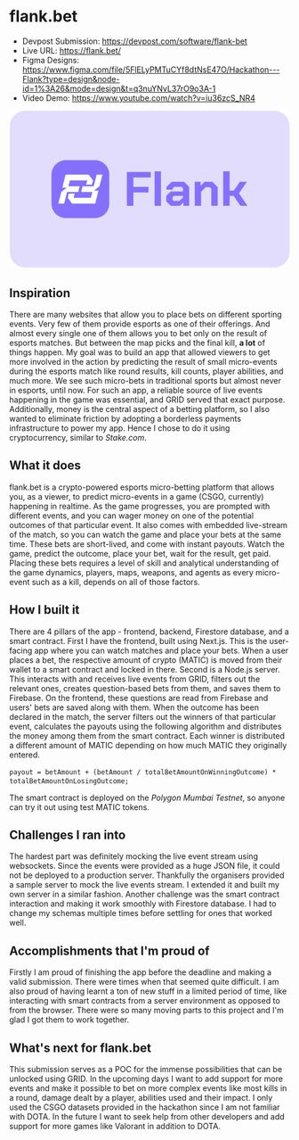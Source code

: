 # flank.bet
- Devpost Submission: https://devpost.com/software/flank-bet
- Live URL: https://flank.bet/
- Figma Designs: https://www.figma.com/file/5FlELyPMTuCYf8dtNsE47O/Hackathon---Flank?type=design&node-id=1%3A26&mode=design&t=q3nuYNvL37rO9o3A-1
- Video Demo: https://www.youtube.com/watch?v=iu36zcS_NR4

<p align="center">
<img src="https://github.com/mizanxali/flank.bet/blob/main/flank-thumbnail.png" alt="drawing" width="700"/>
</p>

## Inspiration
There are many websites that allow you to place bets on different sporting events. Very few of them provide esports as one of their offerings. And almost every single one of them allows you to bet only on the result of esports matches. But between the map picks and the final kill, **a lot** of things happen. My goal was to build an app that allowed viewers to get more involved in the action by predicting the result of small micro-events during the esports match like round results, kill counts, player abilities, and much more. We see such micro-bets in traditional sports but almost never in esports, until now. For such an app, a reliable source of live events happening in the game was essential, and GRID served that exact purpose. Additionally, money is the central aspect of a betting platform, so I also wanted to eliminate friction by adopting a borderless payments infrastructure to power my app. Hence I chose to do it using cryptocurrency, similar to _Stake.com_.

## What it does
flank.bet is a crypto-powered esports micro-betting platform that allows you, as a viewer, to predict micro-events in a game (CSGO, currently) happening in realtime. As the game progresses, you are prompted with different events, and you can wager money on one of the potential outcomes of that particular event. It also comes with embedded live-stream of the match, so you can watch the game and place your bets at the same time. These bets are short-lived, and come with instant payouts. Watch the game, predict the outcome, place your bet, wait for the result, get paid. Placing these bets requires a level of skill and analytical understanding of the game dynamics, players, maps, weapons, and agents as every micro-event such as a kill, depends on all of those factors.

## How I built it
There are 4 pillars of the app - frontend, backend, Firestore database, and a smart contract.
First I have the frontend, built using Next.js. This is the user-facing app where you can watch matches and place your bets. When a user places a bet, the respective amount of crypto (MATIC) is moved from their wallet to a smart contract and locked in there.
Second is a Node.js server. This interacts with and receives live events from GRID, filters out the relevant ones, creates question-based bets from them, and saves them to Firebase. On the frontend, these questions are read from Firebase and users' bets are saved along with them. When the outcome has been declared in the match, the server filters out the winners of that particular event, calculates the payouts using the following algorithm and distributes the money among them from the smart contract. Each winner is distributed a different amount of MATIC depending on how much MATIC they originally entered.
```
payout = betAmount + (betAmount / totalBetAmountOnWinningOutcome) * totalBetAmountOnLosingOutcome;
```
The smart contract is deployed on the _Polygon Mumbai Testnet_, so anyone can try it out using test MATIC tokens.

## Challenges I ran into
The hardest part was definitely mocking the live event stream using websockets. Since the events were provided as a huge JSON file, it could not be deployed to a production server. Thankfully the organisers provided a sample server to mock the live events stream. I extended it and built my own server in a similar fashion.
Another challenge was the smart contract interaction and making it work smoothly with Firestore database. I had to change my schemas multiple times before settling for ones that worked well.

## Accomplishments that I'm proud of
Firstly I am proud of finishing the app before the deadline and making a valid submission. There were times when that seemed quite difficult.
I am also proud of having learnt a ton of new stuff in a limited period of time, like interacting with smart contracts from a server environment as opposed to from the browser.
There were so many moving parts to this project and I'm glad I got them to work together.

## What's next for flank.bet
This submission serves as a POC for the immense possibilities that can be unlocked using GRID. In the upcoming days I want to add support for more events and make it possible to bet on more complex events like most kills in a round, damage dealt by a player, abilities used and their impact.
I only used the CSGO datasets provided in the hackathon since I am not familiar with DOTA. In the future I want to seek help from other developers and add support for more games like Valorant in addition to DOTA.
